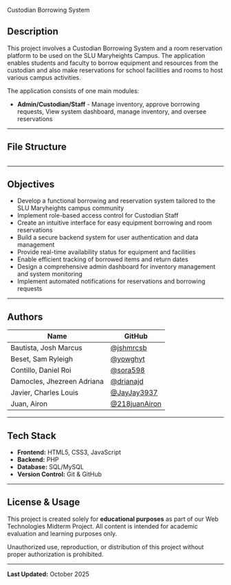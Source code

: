 Custodian Borrowing System

## Description
This project involves a Custodian Borrowing System and a room reservation platform to be used on the SLU Maryheights Campus. The application enables students and faculty to borrow equipment and resources from the custodian and also make reservations for school facilities and rooms to host various campus activities.

The application consists of one main modules:
- **Admin/Custodian/Staff** - Manage inventory, approve borrowing requests, View system dashboard, manage inventory, and oversee reservations

---

## File Structure
```

```

---


## Objectives

- Develop a functional borrowing and reservation system tailored to the SLU Maryheights campus community
- Implement role-based access control for Custodian Staff
- Create an intuitive interface for easy equipment borrowing and room reservations
- Build a secure backend system for user authentication and data management
- Provide real-time availability status for equipment and facilities
- Enable efficient tracking of borrowed items and return dates
- Design a comprehensive admin dashboard for inventory management and system monitoring
- Implement automated notifications for reservations and borrowing requests

---


## Authors

| Name | GitHub |
|------|--------|
| Bautista, Josh Marcus | [@jshmrcsb](https://github.com/jshmrcsb) |
| Beset, Sam Ryleigh | [@yowghyt](https://github.com/yowghyt) |
| Contillo, Daniel Roi | [@sora598](https://github.com/sora598) |
| Damocles, Jhezreen Adriana | [@drianajd](https://github.com/drianajd) |
| Javier, Charles Louis | [@JayJay3937](https://github.com/JayJay3937) |
| Juan, Airon | [@218juanAiron](https://github.com/218juanAiron) |

---

## Tech Stack

- **Frontend:** HTML5, CSS3, JavaScript
- **Backend:** PHP
- **Database:** SQL/MySQL
- **Version Control:** Git & GitHub

---

## License & Usage

This project is created solely for **educational purposes** as part of our Web Technologies Midterm Project. All content is intended for academic evaluation and learning purposes only. 

Unauthorized use, reproduction, or distribution of this project without proper authorization is prohibited.

---

**Last Updated:** October 2025